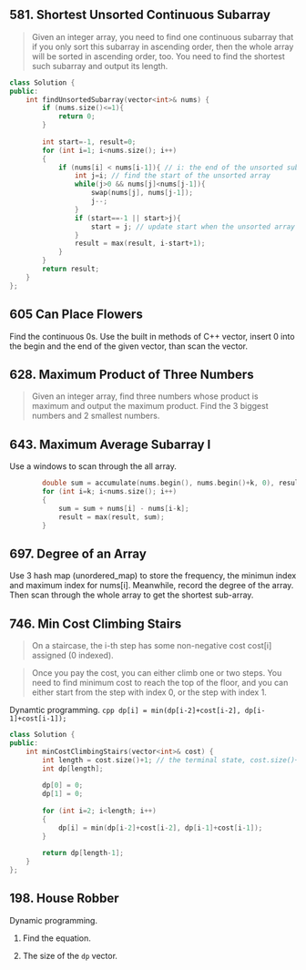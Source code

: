 ## 581. Shortest Unsorted Continuous Subarray
> Given an integer array, you need to find one continuous subarray that if you only sort this subarray in ascending order, then the whole array will be sorted in ascending order, too.
> You need to find the shortest such subarray and output its length.
```cpp
class Solution {
public:
    int findUnsortedSubarray(vector<int>& nums) {
        if (nums.size()<=1){
            return 0;
        }
        
        int start=-1, result=0;
        for (int i=1; i<nums.size(); i++)
        {
            if (nums[i] < nums[i-1]){ // i: the end of the unsorted subarray
                int j=i; // find the start of the unsorted array
                while(j>0 && nums[j]<nums[j-1]){
                    swap(nums[j], nums[j-1]);
                    j--;
                }
                if (start==-1 || start>j){
                    start = j; // update start when the unsorted array becomes longer
                }
                result = max(result, i-start+1);
            }
        }
        return result;
    }
};
```

## 605 Can Place Flowers
Find the continuous 0s. Use the built in methods of C++ vector, insert 0 into the begin and the end of the given vector, than scan the vector.

## 628. Maximum Product of Three Numbers
> Given an integer array, find three numbers whose product is maximum and output the maximum product.
Find the 3 biggest numbers and 2 smallest numbers.

## 643. Maximum Average Subarray I
Use a windows to scan through the all array.
```cpp
        double sum = accumulate(nums.begin(), nums.begin()+k, 0), result=sum;
        for (int i=k; i<nums.size(); i++)
        {
            sum = sum + nums[i] - nums[i-k];
            result = max(result, sum);
        }
```

## 697. Degree of an Array
Use 3 hash map (unordered_map) to store the frequency, the minimun index and maximum index for nums[i]. Meanwhile, record the degree of the array. Then scan through the whole array to get the shortest sub-array.

## 746. Min Cost Climbing Stairs
> On a staircase, the i-th step has some non-negative cost cost[i] assigned (0 indexed).

> Once you pay the cost, you can either climb one or two steps. You need to find minimum cost to reach the top of the floor, and you can either start from the step with index 0, or the step with index 1.

Dynamtic programming. ```cpp dp[i] = min(dp[i-2]+cost[i-2], dp[i-1]+cost[i-1]); ```
```cpp
class Solution {
public:
    int minCostClimbingStairs(vector<int>& cost) {
        int length = cost.size()+1; // the terminal state, cost.size()+1
        int dp[length];
        
        dp[0] = 0;
        dp[1] = 0;
        
        for (int i=2; i<length; i++)
        {
            dp[i] = min(dp[i-2]+cost[i-2], dp[i-1]+cost[i-1]);
        }
        
        return dp[length-1];
    }
};
```

## 198. House Robber
Dynamic programming.

1. Find the equation.

2. The size of the ```dp``` vector.

